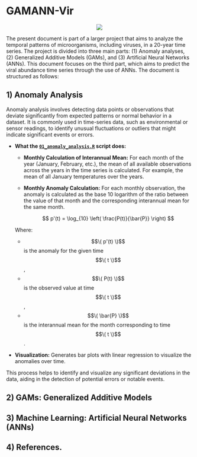 
# GAMANN-Vir

<p align="center">
  <img src="https://github.com/xabilopalf/Virus_Time_Series_GAM-ANN/blob/main/Imagen%201.png"  alt=" "/>
</p>

The present document is part of a larger project that aims to analyze the temporal patterns of microorganisms, including viruses, in a 20-year time series. The project is divided into three main parts: (1) Anomaly analyses, (2) Generalized Additive Models (GAMs), and (3) Artificial Neural Networks (ANNs). This document focuses on the third part, which aims to predict the viral abundance time series through the use of ANNs. The document is structured as follows: 

  ## 1) Anomaly Analysis

Anomaly analysis involves detecting data points or observations that deviate significantly from expected patterns or normal behavior in a dataset. It is commonly used in time-series data, such as environmental or sensor readings, to identify unusual fluctuations or outliers that might indicate significant events or errors.

- **What the [`01_anomaly_analysis.R`](https://github.com/xabilopalf/GAMANN-Vir/blob/main/01_anomaly_analysis.R) script does:** 

   - **Monthly Calculation of Interannual Mean:** For each month of the year (January, February, etc.), the mean of all available observations across the years in the time series is calculated. For example, the mean of all January temperatures over the years.
   - **Monthly Anomaly Calculation:** For each monthly observation, the anomaly is calculated as the base 10 logarithm of the ratio between the value of that month and the corresponding interannual mean for the same month.

        $$ p'(t) = \log_{10} \left( \frac{P(t)}{\bar{P}} \right) $$

  Where:
  - $$\( p'(t) \)$$ is the anomaly for the given time $$\( t \)$$ ,
  - $$\( P(t) \)$$ is the observed value at time $$\( t \)$$ ,
  - $$\( \bar{P} \)$$ is the interannual mean for the month corresponding to time $$\( t \)$$ .


- **Visualization:**
    Generates bar plots with linear regression to visualize the anomalies over time.


This process helps to identify and visualize any significant deviations in the data, aiding in the detection of potential errors or notable events.

  
  ## 2) GAMs: Generalized Additive Models
  
  ## 3) Machine Learning: Artificial Neural Networks (ANNs)
  
  ## 4) References.
